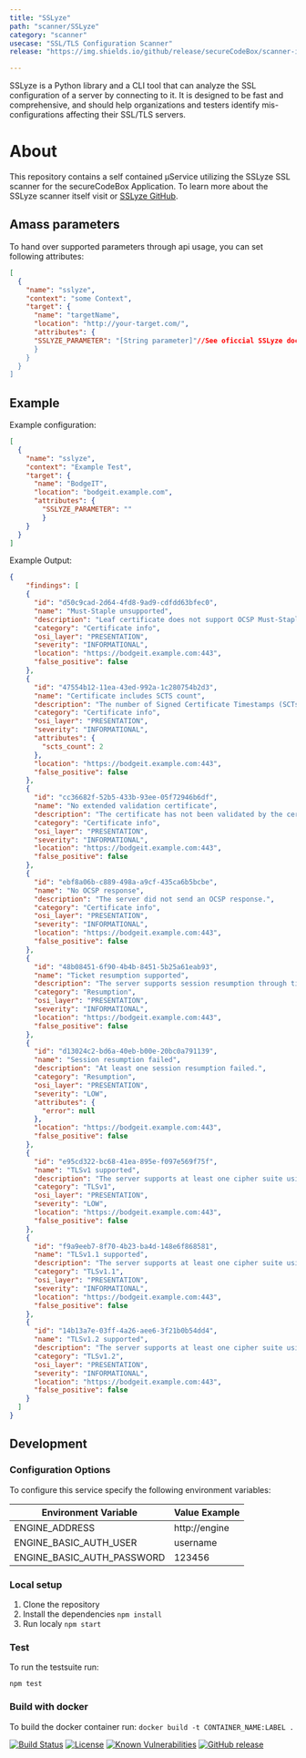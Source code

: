 ```yaml
---
title: "SSLyze"
path: "scanner/SSLyze"
category: "scanner"
usecase: "SSL/TLS Configuration Scanner"
release: "https://img.shields.io/github/release/secureCodeBox/scanner-infrastructure-sslyze.svg"

---
```


SSLyze is a Python library and a CLI tool that can analyze the SSL configuration of a server by connecting to it. It is designed to be fast and comprehensive, and should help organizations and testers identify mis-configurations affecting their SSL/TLS servers.

<!-- end -->

# About
This repository contains a self contained µService utilizing the SSLyze SSL scanner for the secureCodeBox Application. To learn more about the SSLyze scanner itself visit or [SSLyze GitHub].

## Amass parameters

To hand over supported parameters through api usage, you can set following attributes:

```json
[
  {
    "name": "sslyze",
    "context": "some Context",
    "target": {
      "name": "targetName",
      "location": "http://your-target.com/",
      "attributes": {
      "SSLYZE_PARAMETER": "[String parameter]"//See oficcial SSLyze documentation"
      }
    }
  }
]
```

## Example

Example configuration:

```json
[
  {
    "name": "sslyze",
    "context": "Example Test",
    "target": {
      "name": "BodgeIT",
      "location": "bodgeit.example.com",
      "attributes": {
        "SSLYZE_PARAMETER": ""
        }
    }
  }
]
```

Example Output:

```json
{
    "findings": [
    {
      "id": "d50c9cad-2d64-4fd8-9ad9-cdfdd63bfec0",
      "name": "Must-Staple unsupported",
      "description": "Leaf certificate does not support OCSP Must-Staple extension as defined in RFC 6066.",
      "category": "Certificate info",
      "osi_layer": "PRESENTATION",
      "severity": "INFORMATIONAL",
      "location": "https://bodgeit.example.com:443",
      "false_positive": false
    },
    {
      "id": "47554b12-11ea-43ed-992a-1c280754b2d3",
      "name": "Certificate includes SCTS count",
      "description": "The number of Signed Certificate Timestamps (SCTs) for Certificate Transparency is embedded in the leaf certificate. Its value is 2.",
      "category": "Certificate info",
      "osi_layer": "PRESENTATION",
      "severity": "INFORMATIONAL",
      "attributes": {
        "scts_count": 2
      },
      "location": "https://bodgeit.example.com:443",
      "false_positive": false
    },
    {
      "id": "cc36682f-52b5-433b-93ee-05f72946b6df",
      "name": "No extended validation certificate",
      "description": "The certificate has not been validated by the certificate authority according to the standardized set of requirements set out in the CA/Browser Forum Extended Validation Certificate Guidelines. (https://wiki.mozilla.org/EV)",
      "category": "Certificate info",
      "osi_layer": "PRESENTATION",
      "severity": "INFORMATIONAL",
      "location": "https://bodgeit.example.com:443",
      "false_positive": false
    },
    {
      "id": "ebf8a06b-c889-498a-a9cf-435ca6b5bcbe",
      "name": "No OCSP response",
      "description": "The server did not send an OCSP response.",
      "category": "Certificate info",
      "osi_layer": "PRESENTATION",
      "severity": "INFORMATIONAL",
      "location": "https://bodgeit.example.com:443",
      "false_positive": false
    },
    {
      "id": "48b08451-6f90-4b4b-8451-5b25a61eab93",
      "name": "Ticket resumption supported",
      "description": "The server supports session resumption through ticket encapsulation.",
      "category": "Resumption",
      "osi_layer": "PRESENTATION",
      "severity": "INFORMATIONAL",
      "location": "https://bodgeit.example.com:443",
      "false_positive": false
    },
    {
      "id": "d13024c2-bd6a-40eb-b00e-20bc0a791139",
      "name": "Session resumption failed",
      "description": "At least one session resumption failed.",
      "category": "Resumption",
      "osi_layer": "PRESENTATION",
      "severity": "LOW",
      "attributes": {
        "error": null
      },
      "location": "https://bodgeit.example.com:443",
      "false_positive": false
    },
    {
      "id": "e95cd322-bc68-41ea-895e-f097e569f75f",
      "name": "TLSv1 supported",
      "description": "The server supports at least one cipher suite using the TLSv1 protocol.",
      "category": "TLSv1",
      "osi_layer": "PRESENTATION",
      "severity": "LOW",
      "location": "https://bodgeit.example.com:443",
      "false_positive": false
    },
    {
      "id": "f9a9eeb7-8f70-4b23-ba4d-148e6f868581",
      "name": "TLSv1.1 supported",
      "description": "The server supports at least one cipher suite using the TLSv1.1 protocol.",
      "category": "TLSv1.1",
      "osi_layer": "PRESENTATION",
      "severity": "INFORMATIONAL",
      "location": "https://bodgeit.example.com:443",
      "false_positive": false
    },
    {
      "id": "14b13a7e-03ff-4a26-aee6-3f21b0b54dd4",
      "name": "TLSv1.2 supported",
      "description": "The server supports at least one cipher suite using the TLSv1.2 protocol.",
      "category": "TLSv1.2",
      "osi_layer": "PRESENTATION",
      "severity": "INFORMATIONAL",
      "location": "https://bodgeit.example.com:443",
      "false_positive": false
    }
  ]
}
```

## Development

### Configuration Options
To configure this service specify the following environment variables:

| Environment Variable       | Value Example         |
| -------------------------- | --------------------- |
| ENGINE_ADDRESS             | http://engine         |
| ENGINE_BASIC_AUTH_USER     | username              |
| ENGINE_BASIC_AUTH_PASSWORD | 123456                |

### Local setup

1.  Clone the repository
2.  Install the dependencies `npm install`
3.  Run localy `npm start`

### Test

To run the testsuite run:

`npm test`

### Build with docker
To build the docker container run: `docker build -t CONTAINER_NAME:LABEL .`


[![Build Status](https://travis-ci.com/secureCodeBox/scanner-infrastructure-sslyze.svg?branch=master)](https://travis-ci.com/secureCodeBox/scanner-infrastructure-sslyze)
[![License](https://img.shields.io/badge/License-Apache%202.0-blue.svg)](https://opensource.org/licenses/Apache-2.0)
[![Known Vulnerabilities](https://snyk.io/test/github/secureCodeBox/scanner-infrastructure-sslyze/badge.svg)](https://snyk.io/test/github/secureCodeBox/scanner-infrastructure-sslyze)
[![GitHub release](https://img.shields.io/github/release/secureCodeBox/scanner-infrastructure-sslyze.svg)](https://github.com/secureCodeBox/scanner-infrastructure-sslyze/releases/latest)


[SSLyze GitHub]: https://github.com/nabla-c0d3/sslyze
